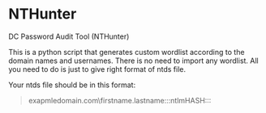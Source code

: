 # NTHunter
DC Password Audit Tool (NTHunter)

This is a python script that generates custom wordlist according to the domain names and usernames. There is no need to import any wordlist. All you need to do is just to give right format of ntds file.

Your ntds file should be in this format:
>exapmledomain.com\firstname.lastname:::ntlmHASH::: 

